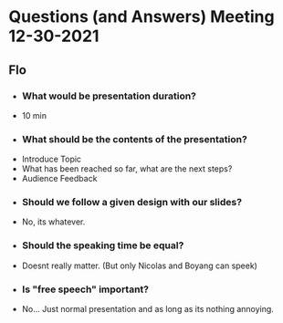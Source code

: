 # Questions (and Answers) Meeting 12-30-2021

## Flo
* ### What would be presentation duration?
* 10 min
* ### What should be the contents of the presentation?
* Introduce Topic
* What has been reached so far, what are the next steps?
* Audience Feedback
* ### Should we follow a given design with our slides?
* No, its whatever.
* ### Should the speaking time be equal?
* Doesnt really matter. (But only Nicolas and Boyang can speek)
* ### Is "free speech" important?
* No... Just normal presentation and as long as its nothing annoying.
